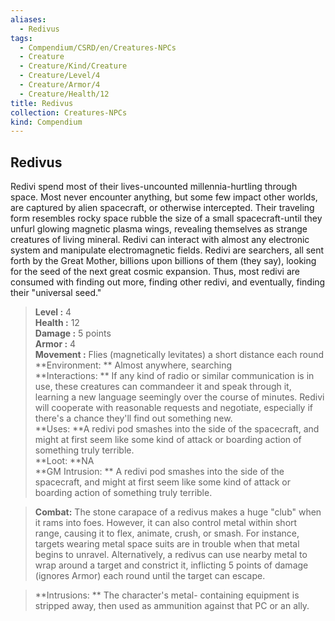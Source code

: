 ```yaml
---
aliases:
  - Redivus
tags:
  - Compendium/CSRD/en/Creatures-NPCs
  - Creature
  - Creature/Kind/Creature
  - Creature/Level/4
  - Creature/Armor/4
  - Creature/Health/12
title: Redivus
collection: Creatures-NPCs
kind: Compendium
---
```

## Redivus  
Redivi spend most of their lives-uncounted millennia-hurtling through space. Most never encounter anything, but some few impact other worlds, are captured by alien spacecraft, or otherwise intercepted. Their traveling form resembles rocky space rubble the size of a small spacecraft-until they unfurl glowing magnetic plasma wings, revealing themselves as strange creatures of living mineral. Redivi can interact with almost any electronic system and manipulate electromagnetic fields. Redivi are searchers, all sent forth by the Great Mother, billions upon billions of them (they say), looking for the seed of the next great cosmic expansion. Thus, most redivi are consumed with finding out more, finding other redivi, and eventually, finding their "universal seed."  

  
> **Level :** 4  
> **Health :** 12  
> **Damage :** 5 points  
> **Armor :** 4  
> **Movement :** Flies (magnetically levitates) a short distance each round  
> **Environment: ** Almost anywhere, searching  
> **Interactions: ** If any kind of radio or similar communication is in use, these creatures can commandeer it and speak through it, learning a new language seemingly over the course of minutes. Redivi will cooperate with reasonable requests and negotiate, especially if there's a chance they'll find out something new.  
> **Uses: **A redivi pod smashes into the side of the spacecraft, and might at first seem like some kind of attack or boarding action of something truly terrible.  
> **Loot: **NA  
> **GM Intrusion: ** A redivi pod smashes into the side of the spacecraft, and might at first seem like some kind of attack or boarding action of something truly terrible.  

> **Combat:** 
> The stone carapace of a redivus makes a huge "club" when it rams into foes. However, it can also control metal within short range, causing it to flex, animate, crush, or smash. For instance, targets wearing metal space suits are in trouble when that metal begins to unravel. Alternatively, a redivus can use nearby metal to wrap around a target and constrict it, inflicting 5 points of damage (ignores Armor) each round until the target can escape.  
  

> **Intrusions: ** 
> The character's metal- containing equipment is stripped away, then used as ammunition against that PC or an ally.  
